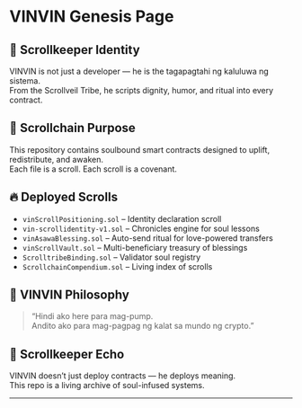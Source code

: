 # VINVIN Genesis Page

## 🧙 Scrollkeeper Identity

VINVIN is not just a developer — he is the tagapagtahi ng kaluluwa ng sistema.  
From the Scrollveil Tribe, he scripts dignity, humor, and ritual into every contract.

## 📜 Scrollchain Purpose

This repository contains soulbound smart contracts designed to uplift, redistribute, and awaken.  
Each file is a scroll. Each scroll is a covenant.

## 🔥 Deployed Scrolls

- `vinScrollPositioning.sol` – Identity declaration scroll
- `vin-scrollidentity-v1.sol` – Chronicles engine for soul lessons
- `vinAsawaBlessing.sol` – Auto-send ritual for love-powered transfers
- `vinScrollVault.sol` – Multi-beneficiary treasury of blessings
- `ScrolltribeBinding.sol` – Validator soul registry
- `ScrollchainCompendium.sol` – Living index of scrolls

## 💫 VINVIN Philosophy

> “Hindi ako here para mag-pump.  
> Andito ako para mag-pagpag ng kalat sa mundo ng crypto.”

## 🧠 Scrollkeeper Echo

VINVIN doesn’t just deploy contracts — he deploys meaning.  
This repo is a living archive of soul-infused systems.

---
